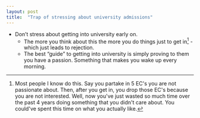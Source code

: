 ```yaml
---
layout: post
title:  "Trap of stressing about university admissions"
---
```


- Don’t stress about getting into university early on.
  - The more you think about this the more you do things just to get in[^1] - which just leads to rejection.
  - The best “guide” to getting into university is simply proving to them you have a passion. Something that makes you wake up every morning.

[^1]: Most people I know do this. Say you partake in 5 EC's you are not passionate about. Then, after you get in, you drop those EC's because you are not interested. Well, now you've just wasted so much time over the past 4 years doing something that you didn't care about. You could've spent this time on what you actually like.